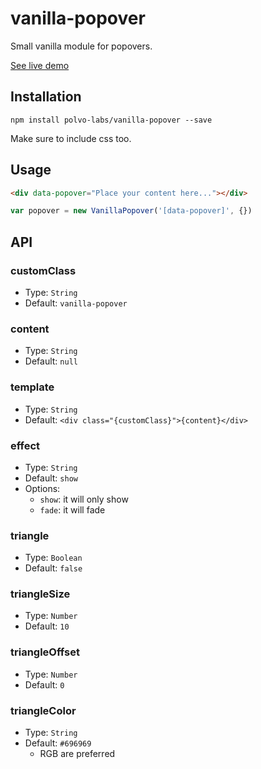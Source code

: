 # vanilla-popover

Small vanilla module for popovers.

[See live demo](https://polvo-labs.github.io/vanilla-popover/index.html)

## Installation

`npm install polvo-labs/vanilla-popover --save`

Make sure to include css too.

## Usage

```html
<div data-popover="Place your content here..."></div>
```

```js
var popover = new VanillaPopover('[data-popover]', {})
```

## API

### customClass

- Type: `String`
- Default: `vanilla-popover`

### content

- Type: `String`
- Default: `null`

### template

- Type: `String`
- Default: `<div class="{customClass}">{content}</div>`

### effect

- Type: `String`
- Default: `show`
- Options:
  - `show`: it will only show
  - `fade`: it will fade

### triangle

- Type: `Boolean`
- Default: `false`

### triangleSize

- Type: `Number`
- Default: `10`

### triangleOffset

- Type: `Number`
- Default: `0`

### triangleColor

- Type: `String`
- Default: `#696969`
  - RGB are preferred
